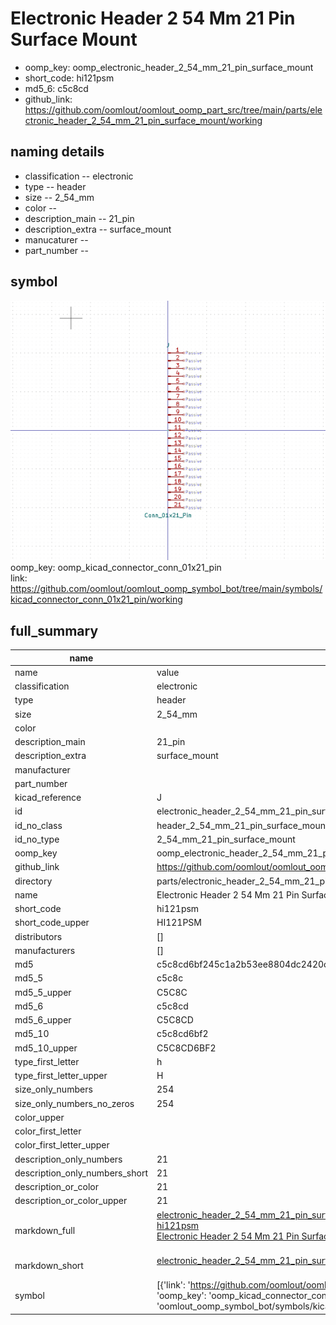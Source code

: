# Electronic Header 2 54 Mm 21 Pin Surface Mount

  
* oomp_key: oomp_electronic_header_2_54_mm_21_pin_surface_mount 
* short_code: hi121psm
* md5_6: c5c8cd  
* github_link: https://github.com/oomlout/oomlout_oomp_part_src/tree/main/parts/electronic_header_2_54_mm_21_pin_surface_mount/working  
## naming details
* classification -- electronic
* type -- header
* size -- 2_54_mm
* color -- 
* description_main -- 21_pin
* description_extra -- surface_mount
* manucaturer -- 
* part_number -- 



## symbol

![](symbol/0/working/working_600.png)  
oomp_key: oomp_kicad_connector_conn_01x21_pin  
link: https://github.com/oomlout/oomlout_oomp_symbol_bot/tree/main/symbols/kicad_connector_conn_01x21_pin/working  


## full_summary
| name | value | 
| --- | --- | 
| name | value | 
| classification | electronic | 
| type | header | 
| size | 2_54_mm | 
| color |  | 
| description_main | 21_pin | 
| description_extra | surface_mount | 
| manufacturer |  | 
| part_number |  | 
| kicad_reference | J | 
| id | electronic_header_2_54_mm_21_pin_surface_mount | 
| id_no_class | header_2_54_mm_21_pin_surface_mount | 
| id_no_type | 2_54_mm_21_pin_surface_mount | 
| oomp_key | oomp_electronic_header_2_54_mm_21_pin_surface_mount | 
| github_link | https://github.com/oomlout/oomlout_oomp_part_src/tree/main/parts/electronic_header_2_54_mm_21_pin_surface_mount/working | 
| directory | parts/electronic_header_2_54_mm_21_pin_surface_mount | 
| name | Electronic Header 2 54 Mm 21 Pin Surface Mount | 
| short_code | hi121psm | 
| short_code_upper | HI121PSM | 
| distributors | [] | 
| manufacturers | [] | 
| md5 | c5c8cd6bf245c1a2b53ee8804dc2420c | 
| md5_5 | c5c8c | 
| md5_5_upper | C5C8C | 
| md5_6 | c5c8cd | 
| md5_6_upper | C5C8CD | 
| md5_10 | c5c8cd6bf2 | 
| md5_10_upper | C5C8CD6BF2 | 
| type_first_letter | h | 
| type_first_letter_upper | H | 
| size_only_numbers | 254 | 
| size_only_numbers_no_zeros | 254 | 
| color_upper |  | 
| color_first_letter |  | 
| color_first_letter_upper |  | 
| description_only_numbers | 21 | 
| description_only_numbers_short | 21 | 
| description_or_color | 21 | 
| description_or_color_upper | 21 | 
| markdown_full | [electronic_header_2_54_mm_21_pin_surface_mount](https://github.com/oomlout/oomlout_oomp_part_src/tree/main/parts/electronic_header_2_54_mm_21_pin_surface_mount/working)<br>[hi121psm](https://github.com/oomlout/oomlout_oomp_part_src/tree/main/parts/electronic_header_2_54_mm_21_pin_surface_mount/working)<br>[Electronic Header 2 54 Mm 21 Pin Surface Mount](https://github.com/oomlout/oomlout_oomp_part_src/tree/main/parts/electronic_header_2_54_mm_21_pin_surface_mount/working)<br><br> | 
| markdown_short | [electronic_header_2_54_mm_21_pin_surface_mount](https://github.com/oomlout/oomlout_oomp_part_src/tree/main/parts/electronic_header_2_54_mm_21_pin_surface_mount/working)<br><br> | 
| symbol | [{'link': 'https://github.com/oomlout/oomlout_oomp_symbol_bot/tree/main/symbols/kicad_connector_conn_01x21_pin', 'oomp_key': 'oomp_kicad_connector_conn_01x21_pin', 'directory': 'oomlout_oomp_symbol_bot/symbols/kicad_connector_conn_01x21_pin//working/working.kicad_sym'}] | 

